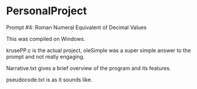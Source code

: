 # PersonalProject
Prompt #4: Roman Numeral Equivalent of Decimal Values

This was compiled on Windows.

krusePP.c is the actual project, oleSimple was a super simple answer to the prompt and not really engaging.

Narrative.txt gives a brief overview of the program and its features.

pseudocode.txt is as it sounds like.
